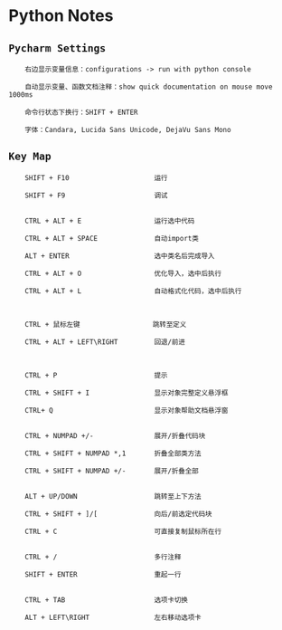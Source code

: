 Python Notes
===

`Pycharm Settings`
---
        右边显示变量信息：configurations -> run with python console
        
        自动显示变量、函数文档注释：show quick documentation on mouse move 1000ms
        
        命令行状态下换行：SHIFT + ENTER
        
        字体：Candara, Lucida Sans Unicode, DejaVu Sans Mono


`Key Map`
---

        SHIFT + F10                     运行
        
        SHIFT + F9                      调试
	
        
        CTRL + ALT + E                  运行选中代码
        
        CTRL + ALT + SPACE              自动import类
        
        ALT + ENTER                     选中类名后完成导入
        
        CTRL + ALT + O                  优化导入，选中后执行
        
        CTRL + ALT + L                  自动格式化代码，选中后执行
        
        
        
        CTRL + 鼠标左键                  跳转至定义
        
        CTRL + ALT + LEFT\RIGHT         回退/前进
        
        
        
        CTRL + P                        提示
        
        CTRL + SHIFT + I                显示对象完整定义悬浮框
        
        CTRL+ Q                         显示对象帮助文档悬浮窗
        
        
        CTRL + NUMPAD +/-               展开/折叠代码块
        
        CTRL + SHIFT + NUMPAD *,1       折叠全部类方法
        
        CTRL + SHIFT + NUMPAD +/-       展开/折叠全部


        ALT + UP/DOWN                   跳转至上下方法
        
        CTRL + SHIFT + ]/[              向后/前选定代码块
        
        CTRL + C                        可直接复制鼠标所在行
        

        CTRL + /                        多行注释
        
        SHIFT + ENTER                   重起一行


        CTRL + TAB                      选项卡切换
        
        ALT + LEFT\RIGHT                左右移动选项卡
